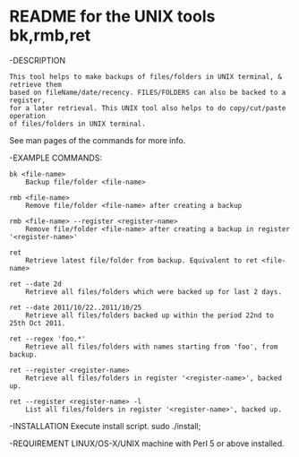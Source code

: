 README for the UNIX tools bk,rmb,ret
=========================


-DESCRIPTION

	This tool helps to make backups of files/folders in UNIX terminal, & retrieve them 
	based on fileName/date/recency. FILES/FOLDERS can also be backed to a register, 
	for a later retrieval. This UNIX tool also helps to do copy/cut/paste operation 
	of files/folders in UNIX terminal.

See man pages of the commands for more info.


-EXAMPLE COMMANDS:

	bk <file-name>
		Backup file/folder <file-name> 

	rmb <file-name>
		Remove file/folder <file-name> after creating a backup 

	rmb <file-name> --register <register-name>
		Remove file/folder <file-name> after creating a backup in register '<register-name>' 

	ret
		Retrieve latest file/folder from backup. Equivalent to ret <file-name>

	ret --date 2d
		Retrieve all files/folders which were backed up for last 2 days. 

	ret --date 2011/10/22..2011/10/25
		Retrieve all files/folders backed up within the period 22nd to 25th Oct 2011. 

	ret --regex 'foo.*'
		Retrieve all files/folders with names starting from 'foo', from backup. 

	ret --register <register-name>
		Retrieve all files/folders in register '<register-name>', backed up. 

	ret --register <register-name> -l
		List all files/folders in register '<register-name>', backed up. 


-INSTALLATION
  	Execute install script.
		sudo ./install;


-REQUIREMENT
	LINUX/OS-X/UNIX machine with Perl 5 or above installed.

